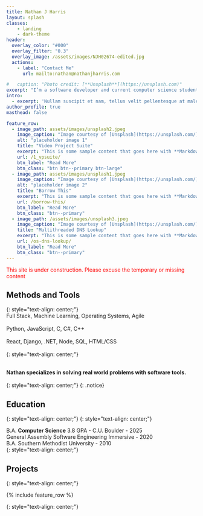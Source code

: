 ```yaml
---
title: Nathan J Harris
layout: splash
classes:
    - landing
    - dark-theme
header:
  overlay_color: "#000"
  overlay_filter: "0.3"
  overlay_image: /assets/images/NJH02674-edited.jpg
  actions:
    - label: "Contact Me"
      url: mailto:nathan@nathanjharris.com

#   caption: "Photo credit: [**Unsplash**](https://unsplash.com)"
excerpt: "I’m a software developer and current computer science student with a unique background in lighting console programming for major film productions. After a successful career working with academy award winning talent, I transitioned into software development to apply my problem-solving and communication skills to new challenges. I specialize in building tools that simplify complex processes and help people focus on what matters most."
intro: 
  - excerpt: 'Nullam suscipit et nam, tellus velit pellentesque at malesuada, enim eaque. Quis nulla, netus tempor in diam gravida tincidunt, *proin faucibus* voluptate felis id sollicitudin. Centered with `type="center"`'
author_profile: true
masthead: false

feature_row:
  - image_path: assets/images/unsplash2.jpeg
    image_caption: "Image courtesy of [Unsplash](https://unsplash.com/)"
    alt: "placeholder image 1"
    title: "Video Project Suite"
    excerpt: "This is some sample content that goes here with **Markdown** formatting."
    url: /1_vpsuite/
    btn_label: "Read More"
    btn_class: "btn btn--primary btn-large"
  - image_path: assets/images/unsplash1.jpeg
    image_caption: "Image courtesy of [Unsplash](https://unsplash.com/)"
    alt: "placeholder image 2"
    title: "Borrow This"
    excerpt: "This is some sample content that goes here with **Markdown** formatting."
    url: /borrow-this/
    btn_label: "Read More"
    btn_class: "btn--primary"
  - image_path: /assets/images/unsplash3.jpeg
    image_caption: "Image courtesy of [Unsplash](https://unsplash.com/)"
    title: "Multithreaded DNS Lookup"
    excerpt: "This is some sample content that goes here with **Markdown** formatting."
    url: /os-dns-lookup/
    btn_label: "Read More"
    btn_class: "btn--primary"
---
```


<!-- <img src= "{{ site_url }}/assets/images/NJH02674-edited.jpg"> -->


<!-- #### Welcome
I’m a software developer and current computer science student with a unique background in lighting console programming for major film productions. After a successful career working with academy award winning talent, I transitioned into software development to apply my problem-solving and communication skills to new challenges. I specialize in building tools that simplify complex processes and help people focus on what matters most. -->

<p style="color:red;">This site is under construction.  Please excuse the temporary or missing content</p>

## Methods and Tools
{: style="text-align: center;"}
<br/>Full Stack, Machine Learning, Operating Systems, Agile <br/><br/>
Python,  JavaScript,  C,  C#,  C++ <br/><br/>
React,  Django,  .NET,  Node,  SQL,  HTML/CSS<br /><br/>
{: style="text-align: center;"}

<!-- Full Stack <br>
Machine Learning <br>
Operating Systems <br><br>
Python<br>
JavaScript<br>
C<br>
C++<br>
{: style="text-align: center;"} -->

<br>**Nathan specializes in solving real world problems with software tools.**<br><br>
{: style="text-align: center;"}
{: .notice}


## Education
{: style="text-align: center;"}
{: style="text-align: center;"}

B.A. **Computer Science** 3.8 GPA - C.U. Boulder - 2025 <br/>
General Assembly Software Engineering Immersive - 2020 <br/>
B.A. Southern Methodist University - 2010 <br/>
{: style="text-align: center;"}

## Projects
{: style="text-align: center;"}

<!-- {% include feature_row id="intro" type="center" %} -->

{% include feature_row %}

<!-- [Keep Reading](/about/){: .btn .btn--x-large .btn--primary"} -->

<!-- If you have problems to solve or software to build... <br><br> -->
<!-- <a href="mailto:nathan@nathanjharris.com" class="btn btn--x-large btn--primary">Contact Me</a> -->
{: style="text-align: center;"}

<!-- ## Experience
{: style="text-align: center;"}
### Video Project Suite 
{: style="text-align: center;"}
### Coding Bootcamp Graduate 
{: style="text-align: center;"}
### Lighting Console Programmer 
{: style="text-align: center;"}
### Rental Operations Manager 
{: style="text-align: center;"}
### Chief Lighting Technician
{: style="text-align: center;"} -->
